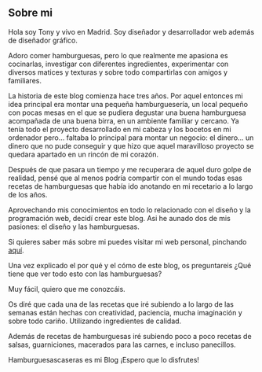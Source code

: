 
## Sobre mi

Hola soy Tony y vivo en Madrid. Soy diseñador y desarrollador web además de diseñador gráfico.

Adoro comer hamburguesas, pero lo que realmente me apasiona es cocinarlas, investigar con diferentes ingredientes, experimentar con diversos matices y texturas y sobre todo compartirlas con amigos y familiares.

La historia de este blog comienza hace tres años. Por aquel entonces mi idea principal era montar una pequeña hamburguesería, un local pequeño con pocas mesas en el que se pudiera degustar una buena hamburguesa acompañada de una buena birra, en un ambiente familiar y cercano.
Ya tenía todo el proyecto desarrollado en mi cabeza y los bocetos en mi ordenador pero… faltaba lo principal para montar un negocio: el dinero… un dinero que no pude conseguir y que hizo que aquel maravilloso proyecto se quedara apartado en un rincón de mi corazón.

Después de que pasara un tiempo y me recuperara de aquel duro golpe de realidad, pensé que al menos podría compartir con el mundo todas esas recetas de hamburguesas que había ido anotando en mi recetario a lo largo de los años.

Aprovechando mis conocimientos en todo lo relacionado con el diseño y la programación web, decidí crear este blog. Asi he aunado dos de mis pasiones: el diseño y las hamburguesas.


Si quieres saber más sobre mi puedes visitar mi web personal, pinchando [aquí](https://antonioagg.github.io/AG/).

Una vez explicado el por qué y el cómo de este blog, os preguntareis ¿Qué tiene que ver todo esto con las hamburguesas?

Muy fácil, quiero que me conozcáis.

Os diré que cada una de las recetas que iré subiendo a lo largo de las semanas están hechas con creatividad, paciencia, mucha imaginación y sobre todo cariño. Utilizando ingredientes de calidad.

Además de recetas de hamburguesas iré subiendo poco a poco recetas de salsas, guarniciones, macerados para las carnes, e incluso panecillos.

Hamburguesascaseras es mi Blog ¡Espero que lo disfrutes!
